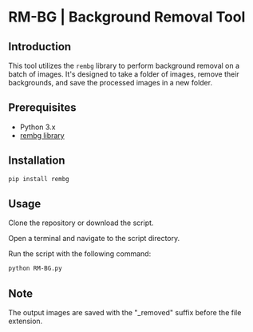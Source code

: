 # RM-BG | Background Removal Tool

## Introduction

This tool utilizes the `rembg` library to perform background removal on a batch of images. It's designed to take a folder of images, remove their backgrounds, and save the processed images in a new folder.

## Prerequisites

- Python 3.x
- [rembg library](https://pypi.org/project/rembg/)

## Installation

```bash
pip install rembg
```

## Usage
Clone the repository or download the script.

Open a terminal and navigate to the script directory.

Run the script with the following command:
```bash
python RM-BG.py
```

## Note
The output images are saved with the "_removed" suffix before the file extension.
